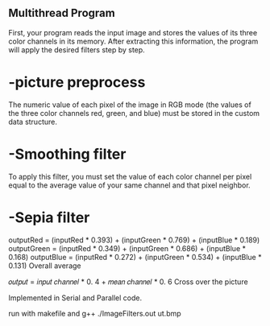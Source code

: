 ## Multithread Program
First, your program reads the input image and stores the values of its three color channels in its memory. After extracting this information, the program will apply the desired filters step by step.

  # -picture preprocess
The numeric value of each pixel of the image in RGB mode (the values of the three color channels red, green, and blue) must be stored in the custom data structure.

  # -Smoothing filter
To apply this filter, you must set the value of each color channel per pixel equal to the average value of your same channel and that pixel neighbor.

  # -Sepia filter

outputRed = (inputRed * 0.393) + (inputGreen * 0.769) + (inputBlue * 0.189)
outputGreen = (inputRed * 0.349) + (inputGreen * 0.686) + (inputBlue * 0.168)
outputBlue = (inputRed * 0.272) + (inputGreen * 0.534) + (inputBlue * 0.131)
Overall average

𝑜𝑢𝑡𝑝𝑢𝑡 = 𝑖𝑛𝑝𝑢𝑡 𝑐ℎ𝑎𝑛𝑛𝑒𝑙 * 0. 4 + 𝑚𝑒𝑎𝑛 𝑐ℎ𝑎𝑛𝑛𝑒𝑙 * 0. 6
Cross over the picture

Implemented in Serial and Parallel code.

run with makefile and g++
  ./ImageFilters.out ut.bmp
